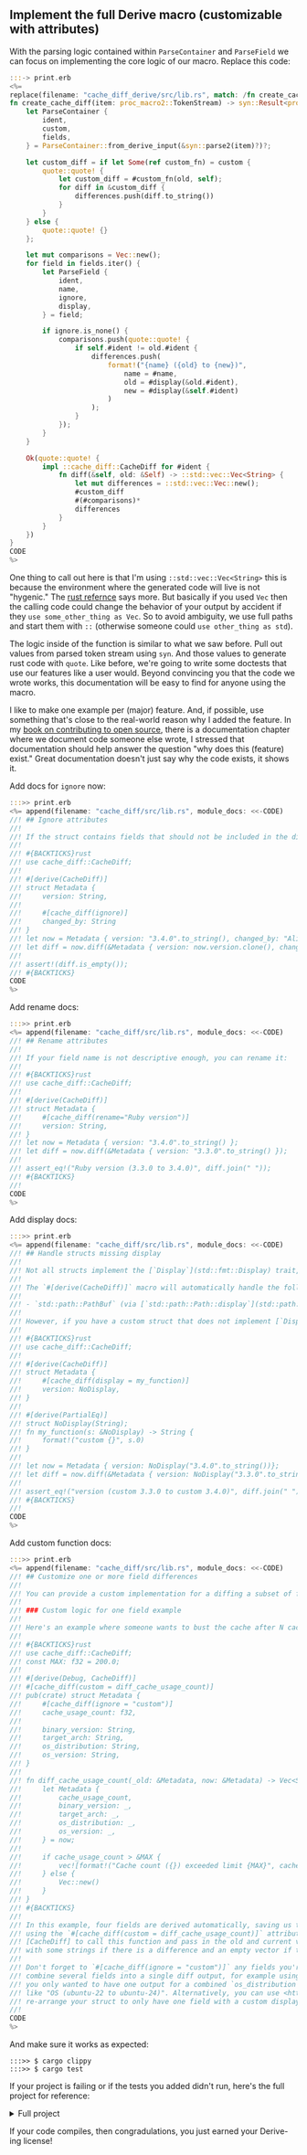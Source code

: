 
<span id="chapter_10" />

## Implement the full Derive macro (customizable with attributes)

With the parsing logic contained within `ParseContainer` and `ParseField` we can focus on implementing the core logic of our macro. Replace this code:

```rust
:::-> print.erb
<%=
replace(filename: "cache_diff_derive/src/lib.rs", match: /fn create_cache_diff/, code: <<-CODE )
fn create_cache_diff(item: proc_macro2::TokenStream) -> syn::Result<proc_macro2::TokenStream> {
    let ParseContainer {
        ident,
        custom,
        fields,
    } = ParseContainer::from_derive_input(&syn::parse2(item)?)?;

    let custom_diff = if let Some(ref custom_fn) = custom {
        quote::quote! {
            let custom_diff = #custom_fn(old, self);
            for diff in &custom_diff {
                differences.push(diff.to_string())
            }
        }
    } else {
        quote::quote! {}
    };

    let mut comparisons = Vec::new();
    for field in fields.iter() {
        let ParseField {
            ident,
            name,
            ignore,
            display,
        } = field;

        if ignore.is_none() {
            comparisons.push(quote::quote! {
                if self.#ident != old.#ident {
                    differences.push(
                        format!("{name} ({old} to {new})",
                            name = #name,
                            old = #display(&old.#ident),
                            new = #display(&self.#ident)
                        )
                    );
                }
            });
        }
    }

    Ok(quote::quote! {
        impl ::cache_diff::CacheDiff for #ident {
            fn diff(&self, old: &Self) -> ::std::vec::Vec<String> {
                let mut differences = ::std::vec::Vec::new();
                #custom_diff
                #(#comparisons)*
                differences
            }
        }
    })
}
CODE
%>
```

One thing to call out here is that I'm using `::std::vec::Vec<String>` this is because the environment where the generated code will live is not "hygenic." The [rust refernce](https://doc.rust-lang.org/reference/procedural-macros.html#procedural-macro-hygiene) says more. But basically if you used `Vec` then the calling code could change the behavior of your output by accident if they `use some_other_thing as Vec`. So to avoid ambiguity, we use full paths and start them with `::` (otherwise someone could `use other_thing as std`).

The logic inside of the function is similar to what we saw before. Pull out values from parsed token stream using `syn`. And those values to generate rust code with `quote`. Like before, we're going to write some doctests that use our features like a user would. Beyond convincing you that the code we wrote works, this documentation will be easy to find for anyone using the macro.

I like to make one example per (major) feature. And, if possible, use something that's close to the real-world reason why I added the feature. In my [book on contributing to open source](http://howtoopensource.dev/), there is a  documentation chapter where we document code someone else wrote, I stressed that documentation should help answer the question "why does this (feature) exist." Great documentation doesn't just say why the code exists, it shows it.

Add docs for `ignore` now:

```rust
:::>> print.erb
<%= append(filename: "cache_diff/src/lib.rs", module_docs: <<-CODE)
//! ## Ignore attributes
//!
//! If the struct contains fields that should not be included in the diff comparison, you can ignore them:
//!
//! #{BACKTICKS}rust
//! use cache_diff::CacheDiff;
//!
//! #[derive(CacheDiff)]
//! struct Metadata {
//!     version: String,
//!
//!     #[cache_diff(ignore)]
//!     changed_by: String
//! }
//! let now = Metadata { version: "3.4.0".to_string(), changed_by: "Alice".to_string() };
//! let diff = now.diff(&Metadata { version: now.version.clone(), changed_by: "Bob".to_string() });
//!
//! assert!(diff.is_empty());
//! #{BACKTICKS}
CODE
%>
```

Add rename docs:

```rust
:::>> print.erb
<%= append(filename: "cache_diff/src/lib.rs", module_docs: <<-CODE)
//! ## Rename attributes
//!
//! If your field name is not descriptive enough, you can rename it:
//!
//! #{BACKTICKS}rust
//! use cache_diff::CacheDiff;
//!
//! #[derive(CacheDiff)]
//! struct Metadata {
//!     #[cache_diff(rename="Ruby version")]
//!     version: String,
//! }
//! let now = Metadata { version: "3.4.0".to_string() };
//! let diff = now.diff(&Metadata { version: "3.3.0".to_string() });
//!
//! assert_eq!("Ruby version (3.3.0 to 3.4.0)", diff.join(" "));
//! #{BACKTICKS}
//!
CODE
%>
```

Add display docs:

```rust
:::>> print.erb
<%= append(filename: "cache_diff/src/lib.rs", module_docs: <<-CODE)
//! ## Handle structs missing display
//!
//! Not all structs implement the [`Display`](std::fmt::Display) trait, for example [`std::path::PathBuf`](std::path::PathBuf) requires that you call `display()` on it.
//!
//! The `#[derive(CacheDiff)]` macro will automatically handle the following conversions for you:
//!
//! - `std::path::PathBuf` (via [`std::path::Path::display`](std::path::Path::display))
//!
//! However, if you have a custom struct that does not implement [`Display`](std::fmt::Display), you can specify a function to call instead:
//!
//! #{BACKTICKS}rust
//! use cache_diff::CacheDiff;
//!
//! #[derive(CacheDiff)]
//! struct Metadata {
//!     #[cache_diff(display = my_function)]
//!     version: NoDisplay,
//! }
//!
//! #[derive(PartialEq)]
//! struct NoDisplay(String);
//! fn my_function(s: &NoDisplay) -> String {
//!     format!("custom {}", s.0)
//! }
//!
//! let now = Metadata { version: NoDisplay("3.4.0".to_string())};
//! let diff = now.diff(&Metadata { version: NoDisplay("3.3.0".to_string())});
//!
//! assert_eq!("version (custom 3.3.0 to custom 3.4.0)", diff.join(" "));
//! #{BACKTICKS}
//!
CODE
%>
```

Add custom function docs:

```rust
:::>> print.erb
<%= append(filename: "cache_diff/src/lib.rs", module_docs: <<-CODE)
//! ## Customize one or more field differences
//!
//! You can provide a custom implementation for a diffing a subset of fields without having to roll your own implementation.
//!
//! ### Custom logic for one field example
//!
//! Here's an example where someone wants to bust the cache after N cache calls. Everything else other than `cache_usage_count` can be derived. If you want to keep the existing derived difference checks, but add on a custom one you can do it like this:
//!
//! #{BACKTICKS}rust
//! use cache_diff::CacheDiff;
//! const MAX: f32 = 200.0;
//!
//! #[derive(Debug, CacheDiff)]
//! #[cache_diff(custom = diff_cache_usage_count)]
//! pub(crate) struct Metadata {
//!     #[cache_diff(ignore = "custom")]
//!     cache_usage_count: f32,
//!
//!     binary_version: String,
//!     target_arch: String,
//!     os_distribution: String,
//!     os_version: String,
//! }
//!
//! fn diff_cache_usage_count(_old: &Metadata, now: &Metadata) -> Vec<String> {
//!     let Metadata {
//!         cache_usage_count,
//!         binary_version: _,
//!         target_arch: _,
//!         os_distribution: _,
//!         os_version: _,
//!     } = now;
//!
//!     if cache_usage_count > &MAX {
//!         vec![format!("Cache count ({}) exceeded limit {MAX}", cache_usage_count)]
//!     } else {
//!         Vec::new()
//!     }
//! }
//! #{BACKTICKS}
//!
//! In this example, four fields are derived automatically, saving us time, while one field is custom
//! using the `#[cache_diff(custom = diff_cache_usage_count)]` attribute on the struct. This tells
//! [CacheDiff] to call this function and pass in the old and current values. It expects a vector
//! with some strings if there is a difference and an empty vector if there are none.
//!
//! Don't forget to `#[cache_diff(ignore = "custom")]` any fields you're implementing yourself. You can also use this feature to
//! combine several fields into a single diff output, for example using the previous struct, if
//! you only wanted to have one output for a combined `os_distribution` and `os_version` in one output
//! like "OS (ubuntu-22 to ubuntu-24)". Alternatively, you can use <https://github.com/schneems/magic_migrate> to
//! re-arrange your struct to only have one field with a custom display.
//!
CODE
%>
```

And make sure it works as expected:

```
:::>> $ cargo clippy
:::>> $ cargo test
```

If your project is failing or if the tests you added didn't run, here's the full project for reference:

<details>
  <summary>Full project</summary>

```
:::>> $ exa --tree --git-ignore .
:::>> $ cat Cargo.toml
:::>> $ cat cache_diff/Cargo.toml
:::>> $ cat cache_diff_derive/Cargo.toml
:::>> $ cat cache_diff/src/lib.rs
:::>> $ cat cache_diff_derive/src/lib.rs
:::>> $ cat cache_diff_derive/src/parse_field.rs
:::>> $ cat cache_diff_derive/src/parse_container.rs
```
</details>


If your code compiles, then congradulations, you just earned your Derive-ing license!
